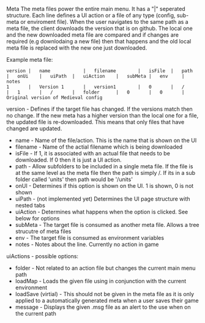 Meta
The meta files power the entire main menu. It has a "|" seperated structure. Each line defines a UI action or a file of any type (config, sub-meta or enviroment file). When the user navigates to the same path as a meta file, the client downloads the version that is on github. The local one and the new downloaded meta file are compared and if changes are required (e.g downlodaing a new file) then that happens and the old local meta file is replaced with the new one just downloaded.

Example meta file:

```
version |   name            |   filename        |   isFile  |   path    |   onUi    |   uiPath  |   uiAction    |   subMeta |   env     |   notes
1       |   Version 1       |   version1        |   0       |   /       |   1       |   /       |   folder      |   0       |   0       |   Original version of Medieval config
```

version     -   Defines if the target file has changed. If the versions match then no change. If the new meta has a higher version than the local one for a file, the updated file is re-downloaded. This means that only files that have changed are updated.

 - name        -   Name of the file/action. This is the name that is shown on the UI
 - filename    -   Name of the actial filename which is being downloaded
 - isFile      -   If 1, it is associated with an actual file that needs to be downloaded. If 0 then it is just a UI action.
 - path        -   Allow subfolders to be included in a single meta file. If the file is at the same level as the meta file then the path is simply /. If its in a sub folder called 'units' then path would be '/units'
 - onUI        -   Determines if this option is shown on the UI. 1 is shown, 0 is not shown
 - uiPath      -   (not implemented yet) Determines the UI page structure with nested tabs
 - uiAction    -   Determines what happens when the option is clicked. See below for options
 - subMeta     -   The target file is consumed as another meta file. Allows a tree strucutre of meta files
 - env         -   The target file is consumed as environment variables
 - notes       -   Notes about the line. Currently no action in game

uiActions - possible options:
- folder    - Not related to an action file but changes the current main menu path
- loadMap   - Loads the given file using in conjunction with the current environment
- loadSave (virtial) - This should not be given in the meta file as it is only applied to a automatically generated meta when a user saves their game 
- message   - Displays the given .msg file as an alert to the use when on the current path
